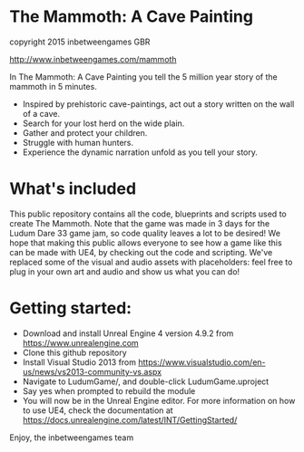 # The Mammoth: A Cave Painting

copyright 2015 inbetweengames GBR

http://www.inbetweengames.com/mammoth

In The Mammoth: A Cave Painting you tell the 5 million year story of the mammoth in 5 minutes.
- Inspired by prehistoric cave-paintings, act out a story written on the wall of a cave.
- Search for your lost herd on the wide plain.
- Gather and protect your children.
- Struggle with human hunters.
- Experience the dynamic narration unfold as you tell your story.

# What's included

This public repository contains all the code, blueprints and scripts used to create The Mammoth. Note that the game was made in 3 days for the Ludum Dare 33 game jam, so code quality leaves a lot to be desired!
We hope that making this public allows everyone to see how a game like this can be made with UE4, by checking out the code and scripting. We've replaced some of the visual and audio assets with placeholders: feel free to plug in your own art and audio and show us what you can do!

# Getting started:

- Download and install Unreal Engine 4 version 4.9.2 from https://www.unrealengine.com
- Clone this github repository
- Install Visual Studio 2013 from https://www.visualstudio.com/en-us/news/vs2013-community-vs.aspx
- Navigate to LudumGame/, and double-click LudumGame.uproject
- Say yes when prompted to rebuild the module
- You will now be in the Unreal Engine editor. For more information on how to use UE4, check the documentation at https://docs.unrealengine.com/latest/INT/GettingStarted/

Enjoy,
the inbetweengames team

